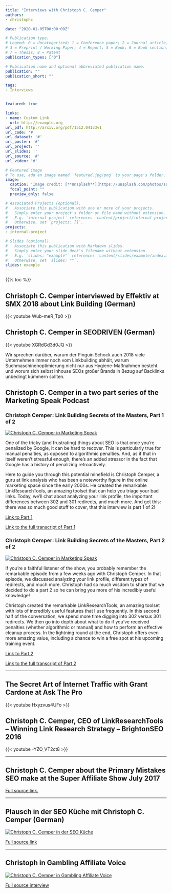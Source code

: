 ```yaml
---
title: "Interviews with Christoph C. Cemper"
authors:
- christophc

date: "2020-01-05T00:00:00Z"

# Publication type.
# Legend: 0 = Uncategorized; 1 = Conference paper; 2 = Journal article;
# 3 = Preprint / Working Paper; 4 = Report; 5 = Book; 6 = Book section;
# 7 = Thesis; 8 = Patent
publication_types: ["0"]

# Publication name and optional abbreviated publication name.
publication: ""
publication_short: ""

tags:
- Interviews


featured: true

links:
- name: Custom Link
  url: http://example.org
url_pdf: http://arxiv.org/pdf/1512.04133v1
url_code: '#'
url_dataset: '#'
url_poster: '#'
url_project: ''
url_slides: ''
url_source: '#'
url_video: '#'

# Featured image
# To use, add an image named `featured.jpg/png` to your page's folder.
image:
  caption: 'Image credit: [**Unsplash**](https://unsplash.com/photos/s9CC2SKySJM)'
  focal_point: ""
  preview_only: false

# Associated Projects (optional).
#   Associate this publication with one or more of your projects.
#   Simply enter your project's folder or file name without extension.
#   E.g. `internal-project` references `content/project/internal-project/index.md`.
#   Otherwise, set `projects: []`.
projects:
- internal-project

# Slides (optional).
#   Associate this publication with Markdown slides.
#   Simply enter your slide deck's filename without extension.
#   E.g. `slides: "example"` references `content/slides/example/index.md`.
#   Otherwise, set `slides: ""`.
slides: example
---
```




{{% toc %}}



## Christoph C. Cemper interviewed by Effektiv at SMX 2018 about Link Building (German)

{{< youtube Wub-meR_Tp0 >}}

## Christoph C. Cemper in SEODRIVEN (German)


{{< youtube XGRdGd3d0JQ >}}


Wir sprechen darüber, warum der Pinguin Schock auch 2018 viele Unternehmen immer noch vom Linkbuilding abhält, warum Suchmaschinenoptimierung nicht nur aus Hygiene-Maßnahmen besteht und worum sich selbst Inhouse SEOs großer Brands in Bezug auf Backlinks unbedingt kümmern sollten.


## Christoph C. Cemper in a two part series of the Marketing Speak Podcast

### Christoph Cemper: Link Building Secrets of the Masters, Part 1 of 2

[![Christoph C. Cemper in Marketing Speak](Christoph-C.-Cemper-MS-Cover-Art.jpg)](https://www.marketingspeak.com/link-building-secrets-of-the-masters-part-1-of-2-christoph-cemper/)

One of the tricky (and frustrating) things about SEO is that once you’re penalized by Google, it can be hard to recover. This is particularly true for manual penalties, as opposed to algorithmic penalties. And, as if that in itself weren’t stressful enough, there’s an added stressor in the fact that Google has a history of penalizing retroactively.

Here to guide you through this potential minefield is Christoph Cemper, a guru at link analysis who has been a noteworthy figure in the online marketing space since the early 2000s. He created the remarkable LinkResearchTools, an amazing toolset that can help you triage your bad links. Today, we’ll chat about analyzing your link profile, the important differences between 302 and 301 redirects, and much more. And get this: there was so much good stuff to cover, that this interview is part 1 of 2!

[Link to Part 1](https://www.marketingspeak.com/link-building-secrets-of-the-masters-part-1-of-2-christoph-cemper/)

[Link to the full transcript of Part 1](https://www.marketingspeak.com/transcripts/christoph-c-cemper/)

### Christoph Cemper: Link Building Secrets of the Masters, Part 2 of 2

[![Christoph C. Cemper in Marketing Speak](Christoph-Cemper-MS-Cover-Art-02.jpg)](https://www.marketingspeak.com/link-building-secrets-masters-christoph-cemper-part-2/)

If you’re a faithful listener of the show, you probably remember the remarkable episode from a few weeks ago with Christoph Cemper. In that episode, we discussed analyzing your link profile, different types of redirects, and much more. Christoph had so much wisdom to share that we decided to do a part 2 so he can bring you more of his incredibly useful knowledge!

Christoph created the remarkable LinkResearchTools, an amazing toolset with lots of incredibly useful features that I use frequently. In this second half of the conversation, we spend more time digging into 302 versus 301 redirects. We then go into depth about what to do if you’ve received penalties (whether algorithmic or manual) and how to perform an effective cleanup process. In the lightning round at the end, Christoph offers even more amazing value, including a chance to win a free spot at his upcoming training event.

[Link to Part 2](https://www.marketingspeak.com/link-building-secrets-masters-christoph-cemper-part-2/)

[Link to the full transcript of Part 2](https://www.marketingspeak.com/transcripts/christoph-cemper-part-2/)



------

## The Secret Art of Internet Traffic with Grant Cardone at Ask The Pro


{{< youtube Hxyzvus4UFo >}}


## Christoph C. Cemper, CEO of LinkResearchTools – Winning Link Research Strategy – BrightonSEO 2016



{{< youtube -YZO_VT2ct8 >}}


------

## Christoph C. Cemper about the Primary Mistakes SEO make at the Super Affiliate Show July 2017


[Full source link.](https://calvinayre.com/2017/10/18/business/christoph-cemper-primary-seo-mistake-affiliates-make-video/)



------

## Plausch in der SEO Küche mit Christoph C. Cemper (German)

[![Christoph C. Cemper in der SEO Küche](logo.png)](https://www.seo-kueche.de/blog/plausch-in-der-kueche-mit-christoph-c-cemper/)

[Full source link](https://www.seo-kueche.de/blog/plausch-in-der-kueche-mit-christoph-c-cemper/)



------

## Christoph in Gambling Affiliate Voice

[![Christoph C. Cemper in Gambling Affiliate Voice](GAV-LOGO-1.png)](https://gamblingaffiliatevoice.com/news/exclusive-interview-with-christoph-c-cemper/)

[Full source interview](https://gamblingaffiliatevoice.com/news/exclusive-interview-with-christoph-c-cemper/)
